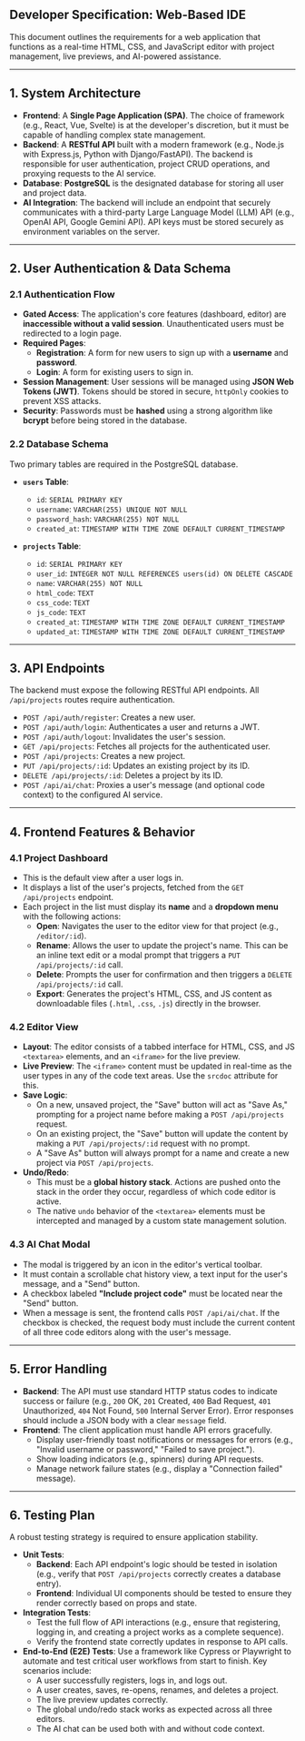 ## **Developer Specification: Web-Based IDE**

This document outlines the requirements for a web application that functions as a real-time HTML, CSS, and JavaScript editor with project management, live previews, and AI-powered assistance.

---
## **1. System Architecture**
* **Frontend**: A **Single Page Application (SPA)**. The choice of framework (e.g., React, Vue, Svelte) is at the developer's discretion, but it must be capable of handling complex state management.
* **Backend**: A **RESTful API** built with a modern framework (e.g., Node.js with Express.js, Python with Django/FastAPI). The backend is responsible for user authentication, project CRUD operations, and proxying requests to the AI service.
* **Database**: **PostgreSQL** is the designated database for storing all user and project data.
* **AI Integration**: The backend will include an endpoint that securely communicates with a third-party Large Language Model (LLM) API (e.g., OpenAI API, Google Gemini API). API keys must be stored securely as environment variables on the server.



---
## **2. User Authentication & Data Schema**
### **2.1 Authentication Flow**
* **Gated Access**: The application's core features (dashboard, editor) are **inaccessible without a valid session**. Unauthenticated users must be redirected to a login page.
* **Required Pages**:
    * **Registration**: A form for new users to sign up with a **username** and **password**.
    * **Login**: A form for existing users to sign in.
* **Session Management**: User sessions will be managed using **JSON Web Tokens (JWT)**. Tokens should be stored in secure, `httpOnly` cookies to prevent XSS attacks.
* **Security**: Passwords must be **hashed** using a strong algorithm like **bcrypt** before being stored in the database.

### **2.2 Database Schema**
Two primary tables are required in the PostgreSQL database.

* **`users` Table**:
    * `id`: `SERIAL PRIMARY KEY`
    * `username`: `VARCHAR(255) UNIQUE NOT NULL`
    * `password_hash`: `VARCHAR(255) NOT NULL`
    * `created_at`: `TIMESTAMP WITH TIME ZONE DEFAULT CURRENT_TIMESTAMP`

* **`projects` Table**:
    * `id`: `SERIAL PRIMARY KEY`
    * `user_id`: `INTEGER NOT NULL REFERENCES users(id) ON DELETE CASCADE`
    * `name`: `VARCHAR(255) NOT NULL`
    * `html_code`: `TEXT`
    * `css_code`: `TEXT`
    * `js_code`: `TEXT`
    * `created_at`: `TIMESTAMP WITH TIME ZONE DEFAULT CURRENT_TIMESTAMP`
    * `updated_at`: `TIMESTAMP WITH TIME ZONE DEFAULT CURRENT_TIMESTAMP`

---
## **3. API Endpoints**
The backend must expose the following RESTful API endpoints. All `/api/projects` routes require authentication.

* `POST /api/auth/register`: Creates a new user.
* `POST /api/auth/login`: Authenticates a user and returns a JWT.
* `POST /api/auth/logout`: Invalidates the user's session.
* `GET /api/projects`: Fetches all projects for the authenticated user.
* `POST /api/projects`: Creates a new project.
* `PUT /api/projects/:id`: Updates an existing project by its ID.
* `DELETE /api/projects/:id`: Deletes a project by its ID.
* `POST /api/ai/chat`: Proxies a user's message (and optional code context) to the configured AI service.

---
## **4. Frontend Features & Behavior**
### **4.1 Project Dashboard**
* This is the default view after a user logs in.
* It displays a list of the user's projects, fetched from the `GET /api/projects` endpoint.
* Each project in the list must display its **name** and a **dropdown menu** with the following actions:
    * **Open**: Navigates the user to the editor view for that project (e.g., `/editor/:id`).
    * **Rename**: Allows the user to update the project's name. This can be an inline text edit or a modal prompt that triggers a `PUT /api/projects/:id` call.
    * **Delete**: Prompts the user for confirmation and then triggers a `DELETE /api/projects/:id` call.
    * **Export**: Generates the project's HTML, CSS, and JS content as downloadable files (`.html`, `.css`, `.js`) directly in the browser.

### **4.2 Editor View**
* **Layout**: The editor consists of a tabbed interface for HTML, CSS, and JS `<textarea>` elements, and an `<iframe>` for the live preview.
* **Live Preview**: The `<iframe>` content must be updated in real-time as the user types in any of the code text areas. Use the `srcdoc` attribute for this.
* **Save Logic**:
    * On a new, unsaved project, the "Save" button will act as "Save As," prompting for a project name before making a `POST /api/projects` request.
    * On an existing project, the "Save" button will update the content by making a `PUT /api/projects/:id` request with no prompt.
    * A "Save As" button will always prompt for a name and create a new project via `POST /api/projects`.
* **Undo/Redo**:
    * This must be a **global history stack**. Actions are pushed onto the stack in the order they occur, regardless of which code editor is active.
    * The native `undo` behavior of the `<textarea>` elements must be intercepted and managed by a custom state management solution.

### **4.3 AI Chat Modal**
* The modal is triggered by an icon in the editor's vertical toolbar.
* It must contain a scrollable chat history view, a text input for the user's message, and a "Send" button.
* A checkbox labeled **"Include project code"** must be located near the "Send" button.
* When a message is sent, the frontend calls `POST /api/ai/chat`. If the checkbox is checked, the request body must include the current content of all three code editors along with the user's message.

---
## **5. Error Handling**
* **Backend**: The API must use standard HTTP status codes to indicate success or failure (e.g., `200` OK, `201` Created, `400` Bad Request, `401` Unauthorized, `404` Not Found, `500` Internal Server Error). Error responses should include a JSON body with a clear `message` field.
* **Frontend**: The client application must handle API errors gracefully.
    * Display user-friendly toast notifications or messages for errors (e.g., "Invalid username or password," "Failed to save project.").
    * Show loading indicators (e.g., spinners) during API requests.
    * Manage network failure states (e.g., display a "Connection failed" message).

---
## **6. Testing Plan**
A robust testing strategy is required to ensure application stability.

* **Unit Tests**:
    * **Backend**: Each API endpoint's logic should be tested in isolation (e.g., verify that `POST /api/projects` correctly creates a database entry).
    * **Frontend**: Individual UI components should be tested to ensure they render correctly based on props and state.
* **Integration Tests**:
    * Test the full flow of API interactions (e.g., ensure that registering, logging in, and creating a project works as a complete sequence).
    * Verify the frontend state correctly updates in response to API calls.
* **End-to-End (E2E) Tests**: Use a framework like Cypress or Playwright to automate and test critical user workflows from start to finish. Key scenarios include:
    * A user successfully registers, logs in, and logs out.
    * A user creates, saves, re-opens, renames, and deletes a project.
    * The live preview updates correctly.
    * The global undo/redo stack works as expected across all three editors.
    * The AI chat can be used both with and without code context.

